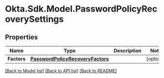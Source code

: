 # Okta.Sdk.Model.PasswordPolicyRecoverySettings
## Properties

Name | Type | Description | Notes
------------ | ------------- | ------------- | -------------
**Factors** | [**PasswordPolicyRecoveryFactors**](PasswordPolicyRecoveryFactors.md) |  | [optional] 

[[Back to Model list]](../README.md#documentation-for-models) [[Back to API list]](../README.md#documentation-for-api-endpoints) [[Back to README]](../README.md)

